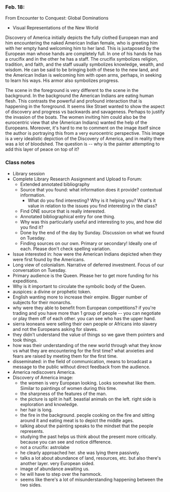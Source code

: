 ### Feb. 18:

From Encounter to Conquest: Global Dominations

- Visual Representations of the New World

Discovery of America initially depicts the fully clothed European man and him encountering the naked American Indian female, who is greeting him with her empty hand welcoming him to her land. This is juxtaposed by the European man whose hands are completely full. In one of his hands he has a crucifix and in the other he has a staff. The crucifix symbolizes religion, tradition, and faith, and the staff usually symbolizes knowledge, wealth, and wisdom. He can be said to be bringing both of these to the new land, and the American Indian is welcoming him with open arms, perhaps, in seeking to learn his ways. His armor also symbolizes progress.

The scene in the foreground is very different to the scene in the background. In the background the American Indians are eating human flesh. This contrasts the powerful and profound interaction that is happening in the foreground. It seems like Straet wanted to show the aspect of discovery and progress vs backwards and savageness. Perhaps to justify the invasion of the boats. The women inviting him could also be the eurocentric view that she (American Indians) wanted the help of the Europeans. Moreover, it's hard to me to comment on the image itself since the author is portraying this from a very eurocentric perspective. This image is a very idealistic depiction of the Discovery of America, and in reality there was a lot of bloodshed. The question is -- why is the painter attempting to add this layer of peace on top of it?

### Class notes

- Library session
- Complete Library Research Assignment and Upload to Forum:
    - Extended annotated bibliography
    - Source that you found: what information does it provide? contextual information.
        - What do you find interesting? Why is it helping you? What's it value in relation to the issues you find interesting in the class?
    - Find ONE source that is really interested.
    - Annotated bibliographical entry for one thing.
    - Why was this particularly useful and interesting to you, and how did you find it?
    - Done by the end of the day by Sunday. Discussion on what we found on Tuesday.
    - Finding sources on our own. Primary or secondary! Ideally one of each. Please don't check spelling variation.
- Issue interested in: how were the American Indians depicted when they were first found by the Americans.
- Long view of colonialism. Narrative of deferred investment. Focus of our conversation on Tuesday.
- Primary audience is the Queen. Please her to get more funding for his expeditions.
- Why is it important to circulate the symbolic body of the Queen.
- auspices: a divine or prophetic token.
- English wanting more to increase their empire. Bigger number of subjects for their monarchs.
- why were they able to benefit from European competitions? if you're trading and you have more than 1 group of people -- you can negotiate or play them off of each other. you can see who has the upper hand.
- sierra leoneans were selling their own people or Africans into slavery and not the Europeans asking for slaves.
- they didn't understand the value of things so we gave them pointers and took things.
- how was their understanding of the new world through what they know vs what they are encountering for the first time? what anxieties and fears are raised by meeting them for the first time.
- disseminated: in the field of communication, means to broadcast a message to the public without direct feedback from the audience.
- America rediscovers America.
- Discovery of America image:
    - the women is very European looking. Looks somewhat like them. Similar to paintings of women during this time.
    - the sharpness of the features of the man.
    - the picture is split in half. beastial animals on the left. right side is exploration and knowledge.
    - her hair is long.
    - the fire in the background. people cooking on the fire and sitting around it and eating meat is to depict the middle ages.
    - talking about the painting speaks to the mindset that the people represents.
    - studying the past helps us think about the present more critically. because you can see and notice difference.
    - not a crucifix: astrolabe
    - he clearly approached her. she was lying there passively.
    - talks a lot about abundance of land, resources, etc. but also there's another layer. very European sided.
    - image of abundance awaiting us.
    - he will have to step over the hammock.
    - seems like there's a lot of misunderstanding happening between the two sides.

